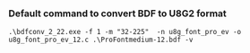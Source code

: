 ### Default command to convert BDF to U8G2 format


`.\bdfconv_2_22.exe -f 1 -m "32-225"  -n u8g_font_pro_ev -o u8g_font_pro_ev_12.c .\ProFontmedium-12.bdf -v`

